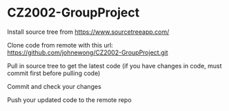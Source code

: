 # CZ2002-GroupProject

Install source tree from https://www.sourcetreeapp.com/

Clone code from remote with this url: https://github.com/johnewong/CZ2002-GroupProject.git

Pull in source tree to get the latest code (if you have changes in code, must commit first before pulling code)

Commit and check your changes

Push your updated code to the remote repo
